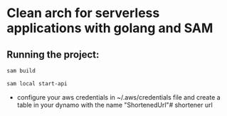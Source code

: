 # Clean arch for serverless applications with golang and SAM

## Running the project:

```bash
sam build

sam local start-api
```

* configure your aws credentials in ~/.aws/credentials file and create a table in your dynamo with the name "ShortenedUrl"# shortener url
